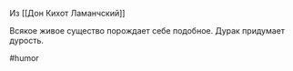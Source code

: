Из [[Дон Кихот Ламанчский]]

Всякое живое существо порождает себе подобное. Дурак придумает дурость.

#humor